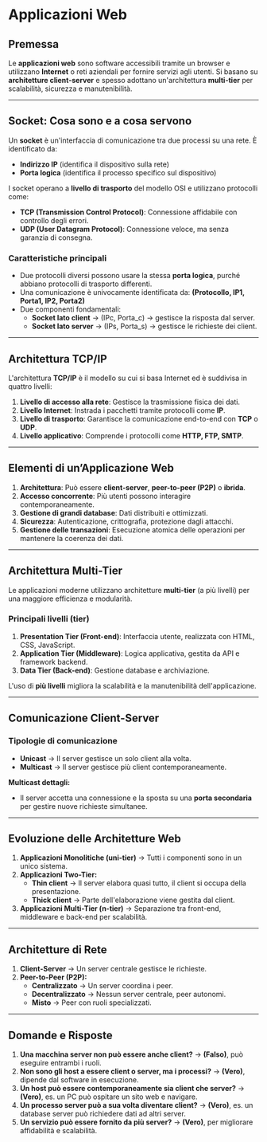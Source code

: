 # Applicazioni Web

## **Premessa**

Le **applicazioni web** sono software accessibili tramite un browser e utilizzano **Internet** o reti aziendali per fornire servizi agli utenti. Si basano su **architetture client-server** e spesso adottano un'architettura **multi-tier** per scalabilità, sicurezza e manutenibilità.

---

## **Socket: Cosa sono e a cosa servono**

Un **socket** è un'interfaccia di comunicazione tra due processi su una rete. È identificato da:

- **Indirizzo IP** (identifica il dispositivo sulla rete)
- **Porta logica** (identifica il processo specifico sul dispositivo)

I socket operano a **livello di trasporto** del modello OSI e utilizzano protocolli come:

- **TCP (Transmission Control Protocol)**: Connessione affidabile con controllo degli errori.
- **UDP (User Datagram Protocol)**: Connessione veloce, ma senza garanzia di consegna.

### **Caratteristiche principali**

- Due protocolli diversi possono usare la stessa **porta logica**, purché abbiano protocolli di trasporto differenti.
- Una comunicazione è univocamente identificata da:
  **(Protocollo, IP1, Porta1, IP2, Porta2)**
- Due componenti fondamentali:
  - **Socket lato client** → (IPc, Porta\_c) → gestisce la risposta dal server.
  - **Socket lato server** → (IPs, Porta\_s) → gestisce le richieste dei client.

---

## **Architettura TCP/IP**

L'architettura **TCP/IP** è il modello su cui si basa Internet ed è suddivisa in quattro livelli:

1. **Livello di accesso alla rete**: Gestisce la trasmissione fisica dei dati.
2. **Livello Internet**: Instrada i pacchetti tramite protocolli come **IP**.
3. **Livello di trasporto**: Garantisce la comunicazione end-to-end con **TCP** o **UDP**.
4. **Livello applicativo**: Comprende i protocolli come **HTTP, FTP, SMTP**.

---

## **Elementi di un’Applicazione Web**

1. **Architettura**: Può essere **client-server**, **peer-to-peer (P2P)** o **ibrida**.
2. **Accesso concorrente**: Più utenti possono interagire contemporaneamente.
3. **Gestione di grandi database**: Dati distribuiti e ottimizzati.
4. **Sicurezza**: Autenticazione, crittografia, protezione dagli attacchi.
5. **Gestione delle transazioni**: Esecuzione atomica delle operazioni per mantenere la coerenza dei dati.

---

## **Architettura Multi-Tier**

Le applicazioni moderne utilizzano architetture **multi-tier** (a più livelli) per una maggiore efficienza e modularità.

### **Principali livelli (tier)**

1. **Presentation Tier (Front-end)**: Interfaccia utente, realizzata con HTML, CSS, JavaScript.
2. **Application Tier (Middleware)**: Logica applicativa, gestita da API e framework backend.
3. **Data Tier (Back-end)**: Gestione database e archiviazione.

L'uso di **più livelli** migliora la scalabilità e la manutenibilità dell'applicazione.

---

## **Comunicazione Client-Server**

### **Tipologie di comunicazione**

- **Unicast** → Il server gestisce un solo client alla volta.
- **Multicast** → Il server gestisce più client contemporaneamente.

**Multicast dettagli:**

- Il server accetta una connessione e la sposta su una **porta secondaria** per gestire nuove richieste simultanee.

---

## **Evoluzione delle Architetture Web**

1. **Applicazioni Monolitiche (uni-tier)** → Tutti i componenti sono in un unico sistema.
2. **Applicazioni Two-Tier:**
   - **Thin client** → Il server elabora quasi tutto, il client si occupa della presentazione.
   - **Thick client** → Parte dell'elaborazione viene gestita dal client.
3. **Applicazioni Multi-Tier (n-tier)** → Separazione tra front-end, middleware e back-end per scalabilità.

---

## **Architetture di Rete**

1. **Client-Server** → Un server centrale gestisce le richieste.
2. **Peer-to-Peer (P2P):**
   - **Centralizzato** → Un server coordina i peer.
   - **Decentralizzato** → Nessun server centrale, peer autonomi.
   - **Misto** → Peer con ruoli specializzati.

---

## **Domande e Risposte**

1. **Una macchina server non può essere anche client?** → **(Falso)**, può eseguire entrambi i ruoli.
2. **Non sono gli host a essere client o server, ma i processi?** → **(Vero)**, dipende dal software in esecuzione.
3. **Un host può essere contemporaneamente sia client che server?** → **(Vero)**, es. un PC può ospitare un sito web e navigare.
4. **Un processo server può a sua volta diventare client?** → **(Vero)**, es. un database server può richiedere dati ad altri server.
5. **Un servizio può essere fornito da più server?** → **(Vero)**, per migliorare affidabilità e scalabilità.

